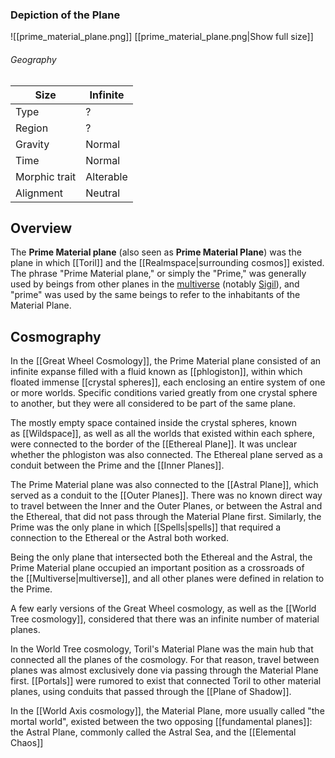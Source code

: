 ### Depiction of the Plane
![[prime_material_plane.png]]
[[prime_material_plane.png|Show full size]]




###### Geography

| Size          | Infinite  |
| ------------- | --------- |
| Type          | ?         |
| Region        | ?         |
| Gravity       | Normal    |
| Time          | Normal    |
| Morphic trait | Alterable |
| Alignment     | Neutral   |


## Overview 

The **Prime Material plane** (also seen as **Prime Material Plane**) was the plane in which [[Toril]] and the [[Realmspace|surrounding cosmos]] existed. The phrase "Prime Material plane," or simply the "Prime," was generally used by beings from other planes in the [multiverse](https://forgottenrealms.fandom.com/wiki/Multiverse "Multiverse") (notably [Sigil](https://forgottenrealms.fandom.com/wiki/Sigil "Sigil")), and "prime" was used by the same beings to refer to the inhabitants of the Material Plane.


## Cosmography

In the [[Great Wheel Cosmology]], the Prime Material plane consisted of an infinite expanse filled with a fluid known as [[phlogiston]], within which floated immense [[crystal spheres]], each enclosing an entire system of one or more worlds. Specific conditions varied greatly from one crystal sphere to another, but they were all considered to be part of the same plane.

The mostly empty space contained inside the crystal spheres, known as [[Wildspace]], as well as all the worlds that existed within each sphere, were connected to the border of the [[Ethereal Plane]]. It was unclear whether the phlogiston was also connected. The Ethereal plane served as a conduit between the Prime and the [[Inner Planes]].

The Prime Material plane was also connected to the [[Astral Plane]], which served as a conduit to the [[Outer Planes]]. There was no known direct way to travel between the Inner and the Outer Planes, or between the Astral and the Ethereal, that did not pass through the Material Plane first. Similarly, the Prime was the only plane in which [[Spells|spells]] that required a connection to the Ethereal or the Astral both worked.

Being the only plane that intersected both the Ethereal and the Astral, the Prime Material plane occupied an important position as a crossroads of the [[Multiverse|multiverse]], and all other planes were defined in relation to the Prime.

A few early versions of the Great Wheel cosmology, as well as the [[World Tree cosmology]], considered that there was an infinite number of material planes.

In the World Tree cosmology, Toril's Material Plane was the main hub that connected all the planes of the cosmology. For that reason, travel between planes was almost exclusively done via passing through the Material Plane first. [[Portals]] were rumored to exist that connected Toril to other material planes, using conduits that passed through the [[Plane of Shadow]].

In the [[World Axis cosmology]], the Material Plane, more usually called "the mortal world", existed between the two opposing [[fundamental planes]]: the Astral Plane, commonly called the Astral Sea, and the [[Elemental Chaos]]